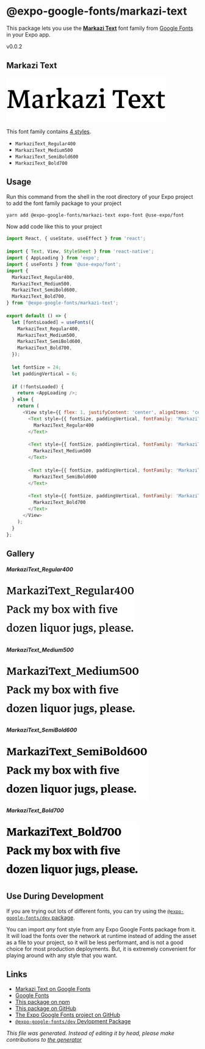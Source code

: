 # @expo-google-fonts/markazi-text

This package lets you use the [**Markazi Text**](https://fonts.google.com/specimen/Markazi+Text) font family from [Google Fonts](https://fonts.google.com/) in your Expo app.

v0.0.2

## Markazi Text

![Markazi Text](./font-family.png)

This font family contains [4 styles](#gallery).

- `MarkaziText_Regular400`
- `MarkaziText_Medium500`
- `MarkaziText_SemiBold600`
- `MarkaziText_Bold700`

## Usage

Run this command from the shell in the root directory of your Expo project to add the font family package to your project
```sh
yarn add @expo-google-fonts/markazi-text expo-font @use-expo/font
```

Now add code like this to your project
```js
import React, { useState, useEffect } from 'react';

import { Text, View, StyleSheet } from 'react-native';
import { AppLoading } from 'expo';
import { useFonts } from '@use-expo/font';
import {
  MarkaziText_Regular400,
  MarkaziText_Medium500,
  MarkaziText_SemiBold600,
  MarkaziText_Bold700,
} from '@expo-google-fonts/markazi-text';

export default () => {
  let [fontsLoaded] = useFonts({
    MarkaziText_Regular400,
    MarkaziText_Medium500,
    MarkaziText_SemiBold600,
    MarkaziText_Bold700,
  });

  let fontSize = 24;
  let paddingVertical = 6;

  if (!fontsLoaded) {
    return <AppLoading />;
  } else {
    return (
      <View style={{ flex: 1, justifyContent: 'center', alignItems: 'center' }}>
        <Text style={{ fontSize, paddingVertical, fontFamily: 'MarkaziText_Regular400' }}>
          MarkaziText_Regular400
        </Text>

        <Text style={{ fontSize, paddingVertical, fontFamily: 'MarkaziText_Medium500' }}>
          MarkaziText_Medium500
        </Text>

        <Text style={{ fontSize, paddingVertical, fontFamily: 'MarkaziText_SemiBold600' }}>
          MarkaziText_SemiBold600
        </Text>

        <Text style={{ fontSize, paddingVertical, fontFamily: 'MarkaziText_Bold700' }}>
          MarkaziText_Bold700
        </Text>
      </View>
    );
  }
};

```

## Gallery

##### MarkaziText_Regular400
![MarkaziText_Regular400](./0e5e6bb8cf276742072a5a22282dd79c7d532219e9a950faad9fcf21d2cf8cea.ttf.png)

##### MarkaziText_Medium500
![MarkaziText_Medium500](./d6f033a9cc38e8da2e1570b35f84c43b8312a13a2f126dfd89f67a322513d7eb.ttf.png)

##### MarkaziText_SemiBold600
![MarkaziText_SemiBold600](./68bfe2ab439b778907c8544102bbbb7de31be886ff40a6bf5172cab6c7c23eee.ttf.png)

##### MarkaziText_Bold700
![MarkaziText_Bold700](./342d38b7c70eeaf282e54f367d5ba4eba6d1c07b2c2363023084bcbed4d1c05e.ttf.png)


## Use During Development

If you are trying out lots of different fonts, you can try using the [`@expo-google-fonts/dev` package](https://www.npmjs.com/package/@expo-google-fonts/dev).

You can import *any* font style from any Expo Google Fonts package from it. It will load the fonts
over the network at runtime instead of adding the asset as a file to your project, so it will be 
less performant, and is not a good choice for most production deployments. But, it is extremely convenient
for playing around with any style that you want.

## Links

- [Markazi Text on Google Fonts](https://fonts.google.com/specimen/Markazi+Text)
- [Google Fonts](https://fonts.google.com/)
- [This package on npm](https://www.npmjs.com/package/@expo-google-fonts/markazi-text)
- [This package on GitHub](https://github.com/expo/google-fonts/tree/master/font-packages/markazi-text)
- [The Expo Google Fonts project on GitHub](https://github.com/expo/google-fonts)
- [`@expo-google-fonts/dev` Devlopment Package](https://github.com/expo/google-fonts/tree/master/font-packages/dev)


*This file was generated. Instead of editing it by head, please make contributions to [the generator](https://github.com/expo/google-fonts/tree/master/packages/generator)*
